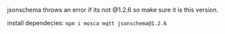 jsonschema throws an error if its not @1.2.6 so make sure it is this version.

install dependecies: `npm i mosca mqtt jsonschema@1.2.6`

